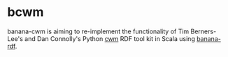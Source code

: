 bcwm
====

banana-cwm is aiming to re-implement the functionality of Tim Berners-Lee's and
Dan Connolly's Python [cwm](http://www.w3.org/2000/10/swap/doc/cwm.html) RDF tool
kit in Scala using [banana-rdf](https://github.com/w3c/banana-rdf).



